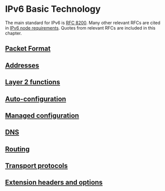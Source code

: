 # IPv6 Basic Technology

The main standard for IPv6 is [RFC 8200](https://www.rfc-editor.org/info/rfc8200). Many other relevant RFCs are cited in [IPv6 node requirements](https://www.rfc-editor.org/info/bcp220). Quotes from relevant RFCs are included in this chapter.

## [Packet Format](Packet-Format.md)
## [Addresses](Addresses.md)
## [Layer 2 functions](Layer-2-functions.md)
## [Auto-configuration](Auto-configuration.md)
## [Managed configuration](Managed-configuration.md)
## [DNS](DNS.md)
## [Routing](Routing.md)
## [Transport protocols](Transport-protocols.md)
## [Extension headers and options](Extension-headers-and-options.md)